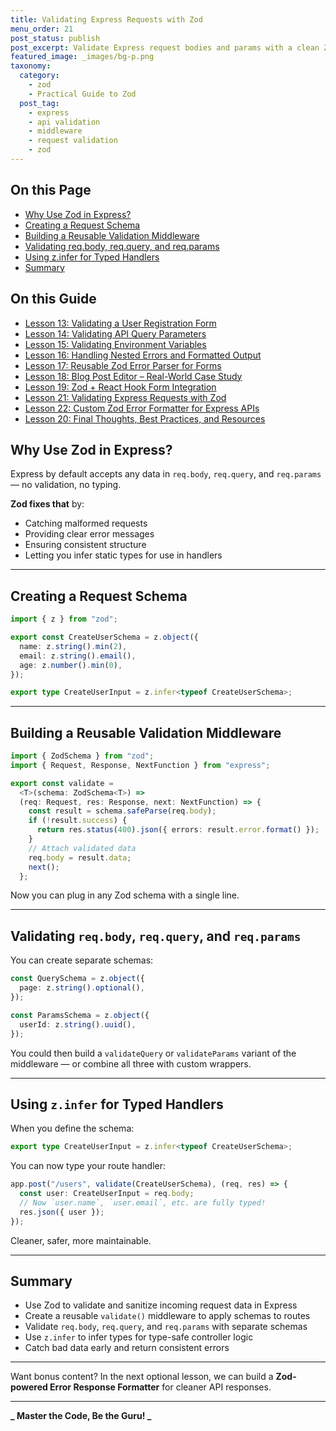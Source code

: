 ```yaml
---
title: Validating Express Requests with Zod
menu_order: 21
post_status: publish
post_excerpt: Validate Express request bodies and params with a clean Zod middleware setup.
featured_image: _images/bg-p.png
taxonomy:
  category:
    - zod
    - Practical Guide to Zod
  post_tag:
    - express
    - api validation
    - middleware
    - request validation
    - zod
---
```


<div class="toc" markdown="1">

<div class="otp" markdown="1">

## On this Page

- [Why Use Zod in Express?](#why-use-zod-in-express)
- [Creating a Request Schema](#creating-a-request-schema)
- [Building a Reusable Validation Middleware](#building-a-reusable-validation-middleware)
- [Validating req.body, req.query, and req.params](#validating-reqbody-reqquery-and-reqparams)
- [Using z.infer for Typed Handlers](#using-zinfer-for-typed-handlers)
- [Summary](#summary)

</div>

<div class="otg" markdown="1">

## On this Guide

- [Lesson 13: Validating a User Registration Form](./lesson-13-validating-a-user-registration-form)
- [Lesson 14: Validating API Query Parameters](./lesson14-validating-api-query-parameters)
- [Lesson 15: Validating Environment Variables](./lesson-15-validating-environment-variables)
- [Lesson 16: Handling Nested Errors and Formatted Output](./lesson-16-handling-nested-errors-and-formatted-output)
- [Lesson 17: Reusable Zod Error Parser for Forms](./lesson-17-reusable-zod-error-parser-for-forms)
- [Lesson 18: Blog Post Editor – Real-World Case Study](./lesson-18-blog-post-editor-real-world-case)
- [Lesson 19: Zod + React Hook Form Integration](./lesson-19-zod-react-hook-form-integration)
- [Lesson 21: Validating Express Requests with Zod](./lesson20-validating-express-requests-with-zod)
- [Lesson 22: Custom Zod Error Formatter for Express APIs](./lesson-21-custom-zod-error-formatter-for-express)
- [Lesson 20: Final Thoughts, Best Practices, and Resources](./lesson-22-final-thoughts-best-practices-and-resources)

</div>

</div>

<div class="guru-main" markdown="1">

## Why Use Zod in Express?

Express by default accepts any data in `req.body`, `req.query`, and `req.params` — no validation, no typing.

**Zod fixes that** by:

- Catching malformed requests
- Providing clear error messages
- Ensuring consistent structure
- Letting you infer static types for use in handlers

---

## Creating a Request Schema

```ts
import { z } from "zod";

export const CreateUserSchema = z.object({
  name: z.string().min(2),
  email: z.string().email(),
  age: z.number().min(0),
});

export type CreateUserInput = z.infer<typeof CreateUserSchema>;
```

---

## Building a Reusable Validation Middleware

```ts
import { ZodSchema } from "zod";
import { Request, Response, NextFunction } from "express";

export const validate =
  <T>(schema: ZodSchema<T>) =>
  (req: Request, res: Response, next: NextFunction) => {
    const result = schema.safeParse(req.body);
    if (!result.success) {
      return res.status(400).json({ errors: result.error.format() });
    }
    // Attach validated data
    req.body = result.data;
    next();
  };
```

Now you can plug in any Zod schema with a single line.

---

## Validating `req.body`, `req.query`, and `req.params`

You can create separate schemas:

```ts
const QuerySchema = z.object({
  page: z.string().optional(),
});

const ParamsSchema = z.object({
  userId: z.string().uuid(),
});
```

You could then build a `validateQuery` or `validateParams` variant of the middleware — or combine all three with custom wrappers.

---

## Using `z.infer` for Typed Handlers

When you define the schema:

```ts
export type CreateUserInput = z.infer<typeof CreateUserSchema>;
```

You can now type your route handler:

```ts
app.post("/users", validate(CreateUserSchema), (req, res) => {
  const user: CreateUserInput = req.body;
  // Now `user.name`, `user.email`, etc. are fully typed!
  res.json({ user });
});
```

Cleaner, safer, more maintainable.

---

## Summary

- Use Zod to validate and sanitize incoming request data in Express
- Create a reusable `validate()` middleware to apply schemas to routes
- Validate `req.body`, `req.query`, and `req.params` with separate schemas
- Use `z.infer` to infer types for type-safe controller logic
- Catch bad data early and return consistent errors

---

Want bonus content? In the next optional lesson, we can build a **Zod-powered Error Response Formatter** for cleaner API responses.

---

**_ Master the Code, Be the Guru! _**

</div>
